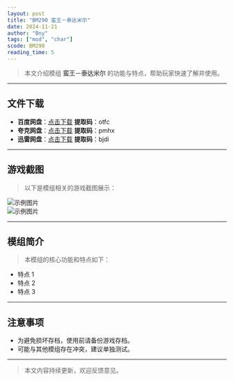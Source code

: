 ```yaml
---
layout: post
title: "BM290 蛮王－泰达米尔"
date: 2024-11-21
author: "Bny"
tags: ["mod", "char"]
scode: BM290
reading_time: 5
---
```


> 本文介绍模组 **蛮王－泰达米尔** 的功能与特点，帮助玩家快速了解并使用。

---





## 文件下载
- **百度网盘**：[点击下载](https://pan.baidu.com/s/1YBMje7Rjp_FiY3WtfMFzQw?pwd=otfc)  **提取码**：otfc  
- **夸克网盘**：[点击下载](https://pan.quark.cn/s/eb7a6f88a361?pwd=pmhx)  **提取码**：pmhx  
- **迅雷网盘**：[点击下载](https://pan.xunlei.com/s/VOCCbSSwIL7qD5IUvE-GKk0dA1?pwd=bjdi)  **提取码**：bjdi  

---

## 游戏截图
> 以下是模组相关的游戏截图展示：

![示例图片](https://example.com/screenshot1.jpg)  
![示例图片](https://example.com/screenshot2.jpg)

---

## 模组简介
> 本模组的核心功能和特点如下：
- 特点 1
- 特点 2
- 特点 3

---

## 注意事项
- 为避免损坏存档，使用前请备份游戏存档。
- 可能与其他模组存在冲突，建议单独测试。

---

> 本文内容持续更新，欢迎反馈意见。
